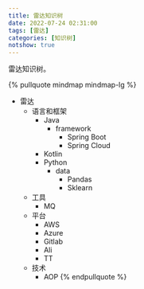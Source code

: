 ```yaml
---
title: 雷达知识树   
date: 2022-07-24 02:31:00  
tags: [雷达]   
categories: [知识树]  
notshow: true  
---
```


雷达知识树。
<!-- more -->

{% pullquote mindmap mindmap-lg %}
- 雷达
    - 语言和框架
        - Java
            - framework
                - Spring Boot
                - Spring Cloud
        - Kotlin
        - Python
            - data
                - Pandas
                - Sklearn
    - 工具
        - MQ
    - 平台
        - AWS
        - Azure
        - Gitlab
        - Ali
        - TT
    - 技术
        - AOP
{% endpullquote %}
